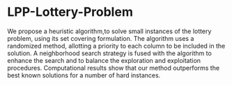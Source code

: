 # LPP-Lottery-Problem
We propose a heuristic algorithm,to solve small instances of the lottery problem, using its set covering formulation. The algorithm uses a randomized method, allotting a priority to each column to be included in the solution. A neighborhood search strategy is fused with the algorithm to enhance the search and to balance the exploration and exploitation procedures. Computational results show that our method outperforms the best known solutions for a number of hard instances.
